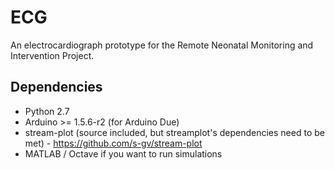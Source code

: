 ECG
===

An electrocardiograph prototype for the Remote Neonatal Monitoring and Intervention Project.

Dependencies
------------

- Python 2.7
- Arduino >= 1.5.6-r2 (for Arduino Due)
- stream-plot (source included, but streamplot's dependencies need to be met) - https://github.com/s-gv/stream-plot
- MATLAB / Octave if you want to run simulations
